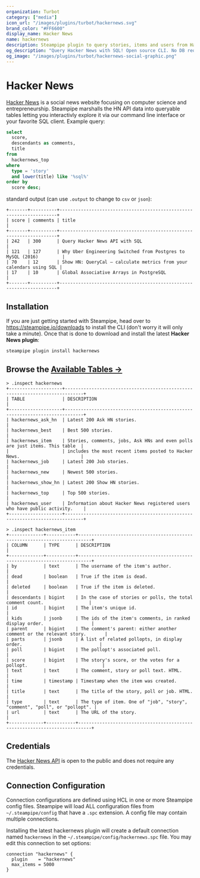 ```yaml
---
organization: Turbot
category: ["media"]
icon_url: "/images/plugins/turbot/hackernews.svg"
brand_color: "#FF6600"
display_name: Hacker News
name: hackernews
description: Steampipe plugin to query stories, items and users from Hacker News.
og_description: "Query Hacker News with SQL! Open source CLI. No DB required."
og_image: "/images/plugins/turbot/hackernews-social-graphic.png"
---
```


# Hacker News

[Hacker News](https://news.ycombinator.com) is a social news website focusing on computer science and entrepreneurship. Steampipe marshalls the HN API data into queryable tables letting you interactivly explore it via our command line interface or your favorite SQL client. Example query:

```sql
select
  score,
  descendants as comments,
  title
from 
  hackernews_top
where
  type = 'story'
  and lower(title) like '%sql%'
order by
  score desc;
```
standard output (can use `.output` to change to `csv` or `json`):
```text
+-------+----------+---------------------------------------------------------------------+
| score | comments | title                                                               |
+-------+----------+---------------------------------------------------------------------+
| 242   | 300      | Query Hacker News API with SQL                                      |
| 121   | 127      | Why Uber Engineering Switched from Postgres to MySQL (2016)         |
| 70    | 12       | Show HN: QueryCal – calculate metrics from your calendars using SQL |
| 17    | 10       | Global Associative Arrays in PostgreSQL                             |
+-------+----------+---------------------------------------------------------------------+
```

## Installation

If you are just getting started with Steampipe, head over to https://steampipe.io/downloads to install the CLI (don't worry it will only take a minute). Once that is done to download and install the latest **Hacker News plugin**:

```bash
steampipe plugin install hackernews
```

## Browse the [Available Tables →](https://hub.steampipe.io/plugins/turbot/hackernews/tables)

```
> .inspect hackernews
+--------------------+-----------------------------------------------------------------------------+
| TABLE              | DESCRIPTION                                                                 |
+--------------------+-----------------------------------------------------------------------------+
| hackernews_ask_hn  | Latest 200 Ask HN stories.                                                  |
| hackernews_best    | Best 500 stories.                                                           |
| hackernews_item    | Stories, comments, jobs, Ask HNs and even polls are just items. This table  |
|                    | includes the most recent items posted to Hacker News.                       |
| hackernews_job     | Latest 200 Job stories.                                                     |
| hackernews_new     | Newest 500 stories.                                                         |
| hackernews_show_hn | Latest 200 Show HN stories.                                                 |
| hackernews_top     | Top 500 stories.                                                            |
| hackernews_user    | Information about Hacker News registered users who have public activity.    |
+--------------------+-----------------------------------------------------------------------------+
```

```
> .inspect hackernews_item
+-------------+-----------+---------------------------------------------------------------------------+
| COLUMN      | TYPE      | DESCRIPTION                                                               |
+-------------+-----------+---------------------------------------------------------------------------+
| by          | text      | The username of the item's author.                                        |
| dead        | boolean   | True if the item is dead.                                                 |
| deleted     | boolean   | True if the item is deleted.                                              |
| descendants | bigint    | In the case of stories or polls, the total comment count.                 |
| id          | bigint    | The item's unique id.                                                     |
| kids        | jsonb     | The ids of the item's comments, in ranked display order.                  |
| parent      | bigint    | The comment's parent: either another comment or the relevant story.       |
| parts       | jsonb     | A list of related pollopts, in display order.                             |
| poll        | bigint    | The pollopt's associated poll.                                            |
| score       | bigint    | The story's score, or the votes for a pollopt.                            |
| text        | text      | The comment, story or poll text. HTML.                                    |
| time        | timestamp | Timestamp when the item was created.                                      |
| title       | text      | The title of the story, poll or job. HTML.                                |
| type        | text      | The type of item. One of "job", "story", "comment", "poll", or "pollopt". |
| url         | text      | The URL of the story.                                                     |
+-------------+-----------+---------------------------------------------------------------------------+
```

## Credentials

The [Hacker News API](https://github.com/HackerNews/API) is open to the public and does not require any credentials.


## Connection Configuration

Connection configurations are defined using HCL in one or more Steampipe config files. Steampipe will load ALL configuration files from `~/.steampipe/config` that have a `.spc` extension. A config file may contain multiple connections.

Installing the latest hackernews plugin will create a default connection named `hackernews` in the `~/.steampipe/config/hackernews.spc` file. You may edit this connection to set options:

```hcl
connection "hackernews" {
  plugin    = "hackernews"
  max_items = 5000
}
```
